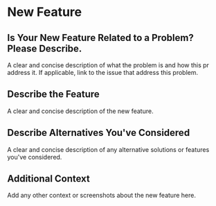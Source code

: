 # New Feature

## Is Your New Feature Related to a Problem? Please Describe.

A clear and concise description of what the problem is and how this pr address it. If applicable, link to the issue that address this problem.

## Describe the Feature

A clear and concise description of the new feature.

## Describe Alternatives You've Considered

A clear and concise description of any alternative solutions or features you've considered.

## Additional Context

Add any other context or screenshots about the new feature here.
